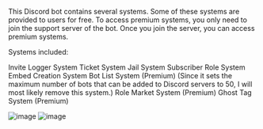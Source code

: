 This Discord bot contains several systems. Some of these systems are provided to users for free. To access premium systems, you only need to join the support server of the bot. Once you join the server, you can access premium systems.

Systems included:

Invite Logger System
Ticket System
Jail System
Subscriber Role System
Embed Creation System
Bot List System (Premium) (Since it sets the maximum number of bots that can be added to Discord servers to 50, I will most likely remove this system.)
Role Market System (Premium)
Ghost Tag System (Premium)

![image](https://github.com/pogue7/dorabot/assets/140406610/f9f77a22-966d-4a3b-a1e2-06e3dca4d821)
![image](https://github.com/pogue7/dorabot/assets/140406610/f54aa2c4-61e8-4ef2-8c0e-13b1533eca2c)
